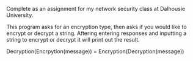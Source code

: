 Complete as an assignment for my network security class at Dalhousie University.

This program asks for an encryption type, then asks if you would like to encrypt or decrypt a string. Aftering entering responses and inputting a string to encrypt or decrypt it will 
print out the result.

Decryption(Encrpytion(message)) = Encryption(Decryption(message))
